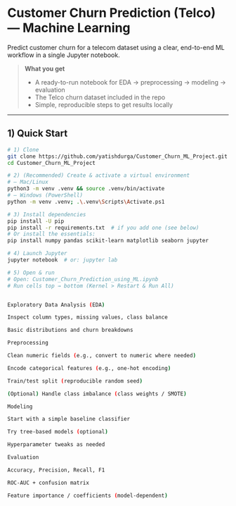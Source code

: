 # Customer Churn Prediction (Telco) — Machine Learning

Predict customer churn for a telecom dataset using a clear, end-to-end ML workflow in a single Jupyter notebook.

> **What you get**
> - A ready-to-run notebook for EDA → preprocessing → modeling → evaluation  
> - The Telco churn dataset included in the repo  
> - Simple, reproducible steps to get results locally

---

## 1) Quick Start

```bash
# 1) Clone
git clone https://github.com/yatishdurga/Customer_Churn_ML_Project.git
cd Customer_Churn_ML_Project

# 2) (Recommended) Create & activate a virtual environment
# — Mac/Linux
python3 -m venv .venv && source .venv/bin/activate
# — Windows (PowerShell)
python -m venv .venv; .\.venv\Scripts\Activate.ps1

# 3) Install dependencies
pip install -U pip
pip install -r requirements.txt  # if you add one (see below)
# Or install the essentials:
pip install numpy pandas scikit-learn matplotlib seaborn jupyter

# 4) Launch Jupyter
jupyter notebook  # or: jupyter lab

# 5) Open & run
# Open: Customer_Churn_Prediction_using_ML.ipynb
# Run cells top → bottom (Kernel > Restart & Run All)


Exploratory Data Analysis (EDA)

Inspect column types, missing values, class balance

Basic distributions and churn breakdowns

Preprocessing

Clean numeric fields (e.g., convert to numeric where needed)

Encode categorical features (e.g., one-hot encoding)

Train/test split (reproducible random seed)

(Optional) Handle class imbalance (class weights / SMOTE)

Modeling

Start with a simple baseline classifier

Try tree-based models (optional)

Hyperparameter tweaks as needed

Evaluation

Accuracy, Precision, Recall, F1

ROC-AUC + confusion matrix

Feature importance / coefficients (model-dependent)
